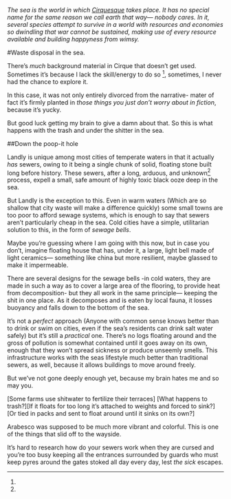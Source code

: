 *The sea is the world in which [Cirquesque](anonpone.com/cirquesque) takes place. It has no special name for the same reason we call earth that way— nobody cares. In it, several species attempt to survive in a world with resources and economies so dwindling that war cannot be sustained, making use of every resource available and building happyness from wimsy.*


#Waste disposal in the sea.

There’s *much* background material in Cirque that doesn’t get used. Sometimes it’s because I lack the skill/energy to do so [^towns], sometimes, I never had the chance to explore it.

In this case, it was not only entirely divorced from the narrative- mater of fact it’s firmly planted in *those things you just don’t worry about in fiction*, because it’s yucky.

But good luck getting my brain to give a damn about that. So this is what happens with the trash and under the shitter in the sea.

##Down the poop-it hole

Landly is unique among most cities of temperate waters in that it actually *has* sewers, owing to it being a single chunk of solid, floating stone built long before history. These sewers, after a long, arduous, and unknown[^cursedsew] process, expell a small, safe amount of highly toxic black ooze deep in the sea.

But Landly is the exception to this. Even in warm waters (Which are so shallow that city waste will make a difference quickly) some small towns are too poor to afford sewage systems, which is enough to say that sewers aren’t particularly cheap in the sea. Cold cities have a simple, utilitarian solution to this, in the form of *sewage bells*.

Maybe you’re guessing where I am going with this now, but in case you don’t, imagine floating house that has, under it, a large, light bell made of light ceramics— something like china but more resilient, maybe glassed to make it impermeable.

There are several designs for the sewage bells -in cold waters, they are made in such a way as to cover a large area of the flooring, to provide heat from decomposition- but they all work in the same principle— keeping the shit in one place. As it decomposes and is eaten by local fauna, it losses buoyancy and falls down to the bottom of the sea.

It’s not a *perfect* approach (Anyone with common sense knows better than to drink or swim on cities, even if the sea’s residents can drink salt water safely) but it’s still a *practical* one. There’s no logs floating around and the gross of pollution is somewhat contained until it goes away on its own, enough that they won’t spread sickness or produce unseemly smells. This infrastructure works with the seas lifestyle much better than traditional sewers, as well, because it allows buildings to move around freely.

But we’ve not gone deeply enough yet, because my brain hates me and so may you.

[Some farms use shitwater to fertilize their terraces]
[What happens to trash?][If it floats for too long it’s attached to weights and forced to sink?][Or tied in packs and sent to float around until it sinks on its own?]

[^towns]:
Arabesco was supposed to be much more vibrant and colorful. This is one of the things that slid off to the wayside.

[^cursedsew]:
It’s hard to research how do your sewers work when they are cursed and you’re too busy keeping all the entrances surrounded by guards who must keep pyres around the gates stoked all day every day, lest *the sick* escapes.
